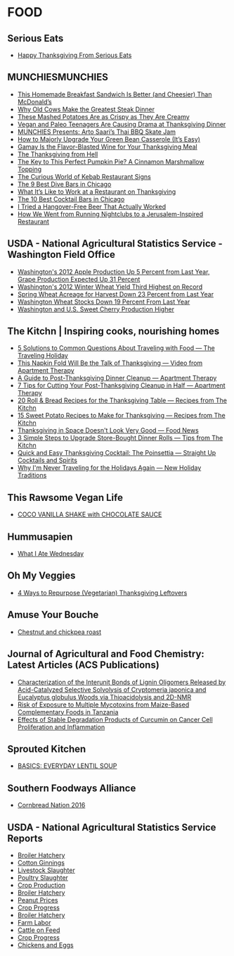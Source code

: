 # FOOD

## Serious Eats
- [Happy Thanksgiving From Serious Eats](http://feeds.seriouseats.com/~r/seriouseatsfeaturesvideos/~3/RM3436-nZ7s/happy-thanksgiving-ed-levine.html)

## MUNCHIESMUNCHIES
- [This Homemade Breakfast Sandwich Is Better (and Cheesier) Than McDonald’s](https://munchies.vice.com/en/articles/this-homemade-breakfast-sandwich-is-better-and-cheesier-than-mcdonalds)
- [Why Old Cows Make the Greatest Steak Dinner](https://munchies.vice.com/en/articles/why-old-cows-make-the-greatest-steak-dinner)
- [These Mashed Potatoes Are as Crispy as They Are Creamy](https://munchies.vice.com/en/articles/these-mashed-potatoes-are-as-crispy-as-they-are-creamy)
- [Vegan and Paleo Teenagers Are Causing Drama at Thanksgiving Dinner](https://munchies.vice.com/en/articles/vegan-and-paleo-teenagers-are-causing-drama-at-thanksgiving-dinner)
- [MUNCHIES Presents: Arto Saari’s Thai BBQ Skate Jam](https://munchies.vice.com/en/videos/munchies-presents-arto-saaris-thai-bbq-skate-jam)
- [How to Majorly Upgrade Your Green Bean Casserole (It’s Easy)](https://munchies.vice.com/en/articles/how-to-majorly-upgrade-your-green-bean-casserole-its-easy)
- [Gamay Is the Flavor-Blasted Wine for Your Thanksgiving Meal](https://munchies.vice.com/en/articles/gamay-is-the-flavor-blasted-wine-for-your-thanksgiving-meal)
- [The Thanksgiving from Hell](https://munchies.vice.com/en/articles/the-thanksgiving-from-hell)
- [The Key to This Perfect Pumpkin Pie? A Cinnamon Marshmallow Topping](https://munchies.vice.com/en/articles/make-your-own-marshmallow-fluff-this-year-with-this-pumpkin-recipe)
- [The Curious World of Kebab Restaurant Signs](https://munchies.vice.com/en/articles/the-curious-world-of-kebab-restaurant-signs)
- [The 9 Best Dive Bars in Chicago](https://munchies.vice.com/en/articles/the-9-best-dive-bars-in-chicago)
- [What It’s Like to Work at a Restaurant on Thanksgiving](https://munchies.vice.com/en/articles/what-its-like-to-work-at-a-restaurant-on-thanksgiving)
- [The 10 Best Cocktail Bars in Chicago](https://munchies.vice.com/en/articles/get-classy-drunk-in-chicagos-best-cocktail-bars)
- [I Tried a Hangover-Free Beer That Actually Worked](https://munchies.vice.com/en/articles/i-tried-a-hangover-free-beer-that-actually-worked)
- [How We Went from Running Nightclubs to a Jerusalem-Inspired Restaurant](https://munchies.vice.com/en/articles/how-we-went-from-running-nightclubs-to-a-jerusalem-inspired-restaurant)

## USDA - National Agricultural Statistics Service - Washington Field Office
- [Washington's 2012 Apple Production Up 5 Percent from Last Year, Grape Production Expected Up 31 Percent](http://www.nass.usda.gov/Statistics_by_State/Washington/Publications/Current_News_Release/appleaug.pdf)
- [Washington's 2012 Winter Wheat Yield Third Highest on Record](http://www.nass.usda.gov/Statistics_by_State/Washington/Publications/Current_News_Release/wwhtaug.pdf)
- [Spring Wheat Acreage for Harvest Down 23 Percent from Last Year](http://www.nass.usda.gov/Statistics_by_State/Washington/Publications/Current_News_Release/junacre.pdf)
- [Washington Wheat Stocks Down 19 Percent From Last Year](http://www.nass.usda.gov/Statistics_by_State/Washington/Publications/Current_News_Release/grstkjun.pdf)
- [Washington and U.S. Sweet Cherry Production Higher](http://www.nass.usda.gov/Statistics_by_State/Washington/Publications/Current_News_Release/swtchery.pdf)

## The Kitchn | Inspiring cooks, nourishing homes
- [5 Solutions to Common Questions About Traveling with Food — The Traveling Holiday](http://feedproxy.google.com/~r/apartmenttherapy/thekitchn/~3/gnHJCpvPo9U/5-solutions-to-common-questions-about-traveling-with-food-237811)
- [This Napkin Fold Will Be the Talk of Thanksgiving — Video from Apartment Therapy](http://feedproxy.google.com/~r/apartmenttherapy/thekitchn/~3/Aj_objZfBFw/this-napkin-fold-will-be-the-talk-of-your-next-dinner-party-238742)
- [A Guide to Post-Thanksgiving Dinner Cleanup — Apartment Therapy](http://feedproxy.google.com/~r/apartmenttherapy/thekitchn/~3/GGASdcc8gr0/a-guide-to-post-thanksgiving-dinner-cleanup-239025)
- [7 Tips for Cutting Your Post-Thanksgiving Cleanup in Half — Apartment Therapy](http://feedproxy.google.com/~r/apartmenttherapy/thekitchn/~3/H-Xz8KR8ecE/7-tips-for-cutting-your-post-thanksgiving-cleanup-in-half-239027)
- [20 Roll &amp; Bread Recipes for the Thanksgiving Table — Recipes from The Kitchn](http://feedproxy.google.com/~r/apartmenttherapy/thekitchn/~3/wpMbmzdiGZ8/20-roll-amp-bread-recipes-for-the-thanksgiving-table-180381)
- [15 Sweet Potato Recipes to Make for Thanksgiving — Recipes from The Kitchn](http://feedproxy.google.com/~r/apartmenttherapy/thekitchn/~3/bih9gKlh7hE/15-sweet-potato-recipes-to-make-for-thanksgiving-237807)
- [Thanksgiving in Space Doesn't Look Very Good — Food News](http://feedproxy.google.com/~r/apartmenttherapy/thekitchn/~3/SQIIB8hxwFk/thanksgiving-in-space-doesnt-look-very-good-239021)
- [3 Simple Steps to Upgrade Store-Bought Dinner Rolls — Tips from The Kitchn](http://feedproxy.google.com/~r/apartmenttherapy/thekitchn/~3/Jw6C7YwVSc8/3-simple-steps-to-upgrade-store-bought-dinner-rolls-237817)
- [Quick and Easy Thanksgiving Cocktail: The Poinsettia — Straight Up Cocktails and Spirits](http://feedproxy.google.com/~r/apartmenttherapy/thekitchn/~3/p23TyOORtoA/quick-and-easy-thanksgiving-cocktail-the-poinsettia-70106)
- [Why I'm Never Traveling for the Holidays Again — New Holiday Traditions](http://feedproxy.google.com/~r/apartmenttherapy/thekitchn/~3/Ztjeey81p30/why-im-never-traveling-for-the-holidays-again-237369)

## This Rawsome Vegan Life
- [COCO VANILLA SHAKE with CHOCOLATE SAUCE](http://feedproxy.google.com/~r/ThisRawsomeVeganLife/~3/Hh_vB716ZgA/coco-vanilla-shake-with-chocolate-sauce.html)

## Hummusapien
- [What I Ate Wednesday](http://www.hummusapien.com/what-i-ate-wednesday-61/)

## Oh My Veggies
- [4 Ways to Repurpose (Vegetarian) Thanksgiving Leftovers](http://ohmyveggies.com/4-ways-to-repurpose-vegetarian-thanksgiving-leftovers/)

## Amuse Your Bouche
- [Chestnut and chickpea roast](http://feedproxy.google.com/~r/amuse-your-bouche/MZbY/~3/L6Ffzvu3Igs/)

## Journal of Agricultural and Food Chemistry: Latest Articles (ACS Publications)
- [Characterization of the Interunit Bonds of Lignin
Oligomers Released by Acid-Catalyzed Selective Solvolysis of Cryptomeria japonica and Eucalyptus
globulus Woods via Thioacidolysis and 2D-NMR](http://feedproxy.google.com/~r/acs/jafcau/~3/zKjp1uGyK2A/acs.jafc.6b04263)
- [Risk of Exposure to Multiple Mycotoxins from Maize-Based
Complementary Foods in Tanzania](http://feedproxy.google.com/~r/acs/jafcau/~3/z1YvmSNbpVw/acs.jafc.6b03429)
- [Effects of Stable Degradation Products of Curcumin
on Cancer Cell Proliferation and Inflammation](http://feedproxy.google.com/~r/acs/jafcau/~3/lhoc65_66bI/acs.jafc.6b04343)

## Sprouted Kitchen
- [BASICS: EVERYDAY LENTIL SOUP](http://www.sproutedkitchen.com/home/2016/11/22/everyday-lentil-soup)

## Southern Foodways Alliance
- [Cornbread Nation 2016](http://www.southernfoodways.org/cornbread-nation-2016/)

## USDA - National Agricultural Statistics Service Reports
- [Broiler Hatchery](http://www.nass.usda.gov/Publications/Todays_Reports/reports/brls4816.pdf)
- [Cotton Ginnings](http://www.nass.usda.gov/Publications/Todays_Reports/reports/ctgn4816.pdf)
- [Livestock Slaughter](http://www.nass.usda.gov/Publications/Todays_Reports/reports/lstk1116.pdf)
- [Poultry Slaughter](http://www.nass.usda.gov/Publications/Todays_Reports/reports/psla1116.pdf)
- [Crop Production](http://www.nass.usda.gov/Publications/Todays_Reports/reports/crop1116.pdf)
- [Broiler Hatchery](http://www.nass.usda.gov/Publications/Todays_Reports/reports/brls4616.pdf)
- [Peanut Prices](http://www.nass.usda.gov/Publications/Todays_Reports/reports/pnpr4616.pdf)
- [Crop Progress](http://www.nass.usda.gov/Publications/Todays_Reports/reports/prog4716.pdf)
- [Broiler Hatchery](http://www.nass.usda.gov/Publications/Todays_Reports/reports/brls4716.pdf)
- [Farm Labor](http://www.nass.usda.gov/Publications/Todays_Reports/reports/fmla1116.pdf)
- [Cattle on Feed](http://www.nass.usda.gov/Publications/Todays_Reports/reports/cofd1116.pdf)
- [Crop Progress](http://www.nass.usda.gov/Publications/Todays_Reports/reports/prog4816.pdf)
- [Chickens and Eggs](http://www.nass.usda.gov/Publications/Todays_Reports/reports/ckeg1116.pdf)


